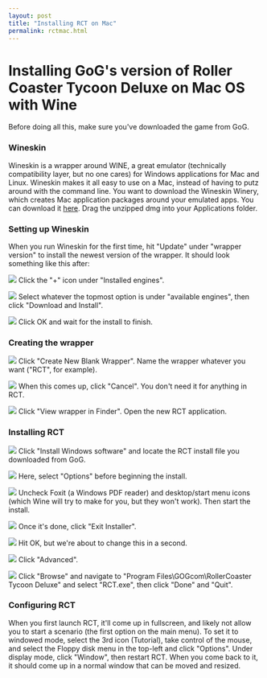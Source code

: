 ```yaml
---
layout: post
title: "Installing RCT on Mac"
permalink: rctmac.html
---
```


# Installing GoG's version of Roller Coaster Tycoon Deluxe on Mac OS with Wine

Before doing all this, make sure you've downloaded the game from GoG.

### Wineskin

Wineskin is a wrapper around WINE, a great emulator (technically compatibility layer, but no one cares) for Windows applications for Mac and Linux. Wineskin makes it all easy to use on a Mac, instead of having to putz around with the command line. You want to download the Wineskin Winery, which creates Mac application packages around your emulated apps. You can download it [here](http://sourceforge.net/projects/wineskin/files/Wineskin%20Winery.app.zip/download). Drag the unzipped dmg into your Applications folder.

### Setting up Wineskin

When you run Wineskin for the first time, hit "Update" under "wrapper version" to install the newest version of the wrapper. It should look something like this after:

![](http://i.imgur.com/w4gpU.png)
Click the "+" icon under "Installed engines".

![](http://i.imgur.com/5NWed.png)
Select whatever the topmost option is under "available engines", then click "Download and Install".

![](http://i.imgur.com/3pIg4.png)
Click OK and wait for the install to finish.

### Creating the wrapper

![](http://i.imgur.com/uVc95.png)
Click "Create New Blank Wrapper". Name the wrapper whatever you want ("RCT", for example).

![](http://i.imgur.com/Fado8.png)
When this comes up, click "Cancel". You don't need it for anything in RCT.

![](http://i.imgur.com/f553E.png)
Click "View wrapper in Finder". Open the new RCT application.

### Installing RCT

![](http://i.imgur.com/vyXgA.png)
Click "Install Windows software" and locate the RCT install file you downloaded from GoG.

![](http://i.imgur.com/3DGVN.png)
Here, select "Options" before beginning the install.

![](http://i.imgur.com/JZxde.png)
Uncheck Foxit (a Windows PDF reader) and desktop/start menu icons (which Wine will try to make for you, but they won't work). Then start the install.

![](http://i.imgur.com/OQBPq.png)
Once it's done, click "Exit Installer".

![](http://i.imgur.com/t1GK0.png)
Hit OK, but we're about to change this in a second.

![](http://i.imgur.com/vyXgA.png)
Click "Advanced".

![](http://i.imgur.com/qQ967.png)
Click "Browse" and navigate to "Program Files\GOGcom\RollerCoaster Tycoon Deluxe\" and select "RCT.exe", then click "Done" and "Quit".

### Configuring RCT

When you first launch RCT, it'll come up in fullscreen, and likely not allow you to start a scenario (the first option on the main menu). To set it to windowed mode, select the 3rd icon (Tutorial), take control of the mouse, and select the Floppy disk menu in the top-left and click "Options". Under display mode, click "Window", then restart RCT. When you come back to it, it should come up in a normal window that can be moved and resized.

